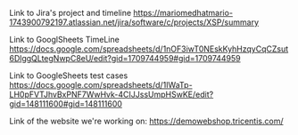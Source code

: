 Link to Jira's project and timeline 
https://mariomedhatmario-1743900792197.atlassian.net/jira/software/c/projects/XSP/summary

Link to GooglSheets TimeLine 
https://docs.google.com/spreadsheets/d/1nOF3iwT0NEskKyhHzqyCqCZsut6DlggQLtegNwpC8eU/edit?gid=1709744959#gid=1709744959

Link to GoogleSheets test cases
https://docs.google.com/spreadsheets/d/1IWaTp-LH0pFVTJhvBxPNF7WwHvk-4CIJJssUmpHSwKE/edit?gid=148111600#gid=148111600

Link of the website we're working on: 
https://demowebshop.tricentis.com/
